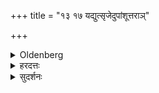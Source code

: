+++
title = "१३ १७ यद्युत्सृजेदुपांशूत्तराञ्"

+++

<details><summary>Oldenberg</summary>

17. If the guest chooses to let (the cow) loose, he murmurs the next (formulas, II, 10, 8-11) in a low voice (and says) loudly, 'Om! Let it loose!' (II, 10, 12).
</details>

<details><summary>हरदत्तः</summary>

अथ यदि गामुत्सृजत्ययं पूज्यमानः स गौरिति प्रोक्ते मन्त्रानुत्तरांश्चतुरो "यज्ञो वर्धताम्" इत्युपांशु जपति ।
जपित्वा "ओमुत्सृजते" **त्युच्चैः** प्रसौति ।
प्रदाता च तामुत्त्सृज्यान्यत् मांसं कल्पयति, "नामांसो मधुपर्को भवति" (आश्व. गृ.१९-२८.) इति कल्पान्तरात् ।
तत्र पुङ्गवालम्भे गौर्धेनुभव्यामातारुद्राणामेतयोर्लोपः लिङ्गविरोधात्, नेत्यन्ये ।
जपत्वादेव सिद्धे उपांशुवचनं नियमार्थम्–उत्तरे चत्वार एव मन्त्राः
उपांशु वक्ततव्याः ।
न प्रणव इति ।
शास्त्रान्तरदर्शनात् प्रसङ्गः ।
प्रणवाद्युच्चैः, ऊर्ध्वं वा प्रणवात् इति ।
तेन ब्रह्मणः एवैष विकल्पः सिद्धो भवति ।
इह प्रसवविधेरभावेऽपि उच्चैरिति वचनादेव प्रसौतिर्द्रष्टव्यः ॥१८॥
</details>

<details><summary>सुदर्शनः</summary>

यदि पूज्यो गामुत्सृज्यमानामिच्छेत् ।
अयं च कामप्रवेदने लिङ् ।
तदोत्तरान् त्रीन् मन्त्रान् "यज्ञो वर्धताम्" इत्यादिकान्  **"उपांशु जपित्वा ओमुत्सृजत" इत्युच्चैः**, प्रब्रूयादिति शेषः ।
केचित्– यज्ञ इत्यादिकाश्चत्वारो मन्त्रा इति ।
इयं च गौरुत्सर्जनपक्षेऽपि भोक्तुरेव ॥१७॥
</details>
